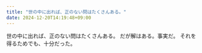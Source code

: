 ```yaml
---
title: "世の中に出れば、正のない問はたくさんある。"
date: 2024-12-20T14:19:48+09:00
---
```

世の中に出れば、正のない問はたくさんある。
だが解はある。事実だ。
それを得るためでも、十分だった。
